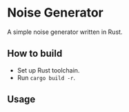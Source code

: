 # Noise Generator

A simple noise generator written in Rust.

## How to build

- Set up Rust toolchain.
- Run `cargo build -r`.

## Usage
